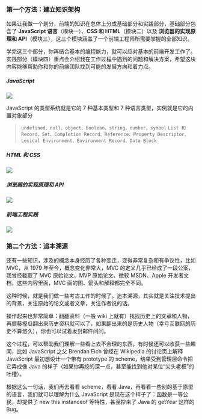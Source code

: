 ### 第一个方法：建立知识架构
如果让我做一个划分，前端的知识在总体上分成基础部分和实践部分，基础部分包含了 **JavaScript 语言**（模块一）、**CSS 和 HTML**（模块二）以及 **浏览器的实现原理和 API**（模块三），这三个模块涵盖了一个前端工程师所需要掌握的全部知识。

学完这三个部分，你再结合基本的编程能力，就可以应对基本的前端开发工作了。实践部分（模块四）重点会介绍我在工作过程中遇到的问题和解决方案，希望这块内容能够帮助你和你的前端团队找到可能的发展方向和着力点。
##### JavaScript
![](https://upload-images.jianshu.io/upload_images/5780538-73faeec9e05cfc80.png?imageMogr2/auto-orient/strip%7CimageView2/2/w/1240)

JavaScript 的类型系统就是它的 7 种基本类型和 7 种语言类型，实例就是它的内置对象部分
>`undefined、null、object、boolean、string、number、symbol`
>`List 和 Record、Set、Completion Record、Reference、Property Descriptor、Lexical Environment、Environment Record、Data Block`
##### HTML 和 CSS
![](https://upload-images.jianshu.io/upload_images/5780538-ca3b70e736228d02.png?imageMogr2/auto-orient/strip%7CimageView2/2/w/1240)
##### 浏览器的实现原理和 API
![](https://upload-images.jianshu.io/upload_images/5780538-c9223f9c1445f4d2.png?imageMogr2/auto-orient/strip%7CimageView2/2/w/1240)
##### 前端工程实践
![](https://upload-images.jianshu.io/upload_images/5780538-be151e7216cb68b8.png?imageMogr2/auto-orient/strip%7CimageView2/2/w/1240)

### 第二个方法：追本溯源

还有一些知识，涉及的概念本身经历了各种变迁，变得非常复杂和有争议性，比如 MVC，从 1979 年至今，概念变化非常大，MVC 的定义几乎已经成了一段公案，我曾经截取了 MVC 原始论文、MVP 原始论文、微软 MSDN、Apple 开发者文档，这些内容里面，MVC 画的图、箭头和解释都完全不同。

这种时候，就是我们做一些考古工作的时候了。追本溯源，其实就是关注技术提出的背景，关注原始的论文或者文章，关注作者说的话。

操作起来也非常简单：翻翻资料（一般 wiki 上就有）找找历史上的文章和人物，再顺藤摸瓜翻出来历史资料就可以了，如果翻出来的是历史人物（幸亏互联网的历史不算悠久），你也可以试着发封邮件问问。

这个过程，可以帮助我们理解一些看上去不合理的东西，有时候还可以收获一些趣闻，比如 JavaScript 之父 Brendan Eich 曾经在 Wikipedia 的讨论页上解释 JavaScript 最初想设计一个带有 prototype 的 scheme，结果受到管理层命令把它弄成像 Java 的样子（如果你再挖的深一点，甚至能找到他对某位“尖头老板”的吐槽）。

根据这么一句话，我们再去看看 scheme，看看 Java，再看看一些别的基于原型的语言，我们就可以理解为什么 JavaScript 是现在这个样子了：函数是一等公民，却提供了 new this instanceof 等特性，甚至抄来了 Java 的 getYear 这样的 Bug。
